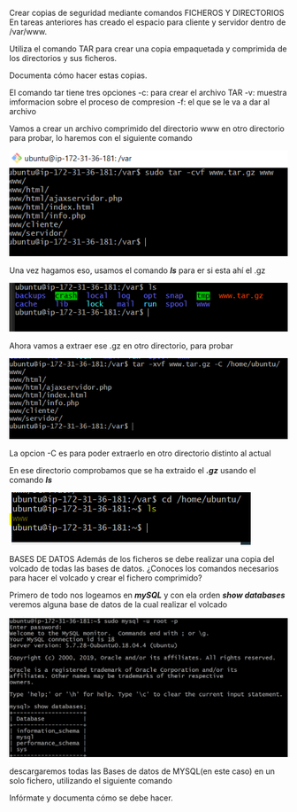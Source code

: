 Crear copias de seguridad mediante comandos
FICHEROS Y DIRECTORIOS
En tareas anteriores has creado el espacio para cliente y servidor dentro de /var/www.

Utiliza el comando TAR para crear una copia empaquetada y comprimida de los directorios y sus ficheros.

Documenta cómo hacer estas copias.

El comando tar tiene tres opciones
-c: para crear el archivo TAR
-v: muestra imformacion sobre el proceso de compresion
-f: el que se le va a dar al archivo

Vamos a crear un archivo comprimido del directorio www en otro directorio para probar, lo haremos con el siguiente comando

![](images/tarea06md/captura01.PNG)

Una vez hagamos eso, usamos el comando ***ls*** para  er si esta ahí el .gz

![](images/tarea06md/captura02.PNG)

Ahora vamos a extraer ese .gz en otro directorio, para probar

![](images/tarea06md/captura03.PNG)

La opcion -C es para poder extraerlo en otro directorio distinto al actual

En ese directorio comprobamos que se ha extraido el ***.gz*** usando el comando ***ls***

![](images/tarea06md/captura04.PNG)

BASES DE DATOS
Además de los ficheros se debe realizar una copia del volcado de todas las bases de datos. ¿Conoces los comandos necesarios para hacer el volcado y crear el fichero comprimido?

Primero de todo nos logeamos en ***mySQL*** y con ela orden ***show databases*** veremos alguna base de datos de la cual realizar el volcado

![](images/tarea06md/captura05.PNG)

descargaremos todas las Bases de datos de MYSQL(en este caso) en un solo fichero, utilizando el siguiente comando

Infórmate y documenta cómo se debe hacer.